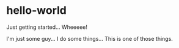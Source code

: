 # hello-world
Just getting started... Wheeeee!

I'm just some guy... I do some things...
This is one of those things.
